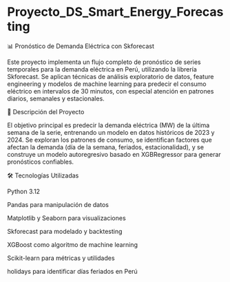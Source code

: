 # Proyecto_DS_Smart_Energy_Forecasting
📊 Pronóstico de Demanda Eléctrica con Skforecast

Este proyecto implementa un flujo completo de pronóstico de series temporales para la demanda eléctrica en Perú, utilizando la librería Skforecast. Se aplican técnicas de análisis exploratorio de datos, feature engineering y modelos de machine learning para predecir el consumo eléctrico en intervalos de 30 minutos, con especial atención en patrones diarios, semanales y estacionales.

📑 Descripción del Proyecto

El objetivo principal es predecir la demanda eléctrica (MW) de la última semana de la serie, entrenando un modelo en datos históricos de 2023 y 2024.
Se exploran los patrones de consumo, se identifican factores que afectan la demanda (día de la semana, feriados, estacionalidad), y se construye un modelo autoregresivo basado en XGBRegressor para generar pronósticos confiables.

🛠️ Tecnologías Utilizadas

Python 3.12

Pandas
 para manipulación de datos

Matplotlib
 y Seaborn
 para visualizaciones

Skforecast
 para modelado y backtesting

XGBoost
 como algoritmo de machine learning

Scikit-learn
 para métricas y utilidades

holidays
 para identificar días feriados en Perú
